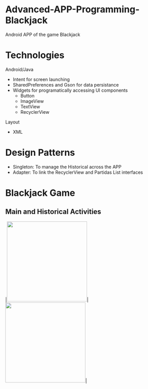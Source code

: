 # Advanced-APP-Programming-Blackjack
Android APP of the game Blackjack

# Technologies
Android/Java
* Intent for screen launching
* SharedPreferences and Gson for data persistance
* Widgets for programatically accessing UI components
    * Button
    * ImageView
    * TextView
    * RecyclerView

Layout
* XML

# Design Patterns
* Singleton: To manage the Historical across the APP
* Adapter: To link the RecyclerView and Partidas List interfaces

# Blackjack Game

## Main and Historical Activities

|<img src="https://github.com/grimloc-aduque/Android-Blackjack/blob/master/git_images/main_activity.png" style="width:250px;"/>|<img src="https://github.com/grimloc-aduque/Android-Blackjack/blob/master/git_images/historico_activity.png" style="width:250px;"/>|
